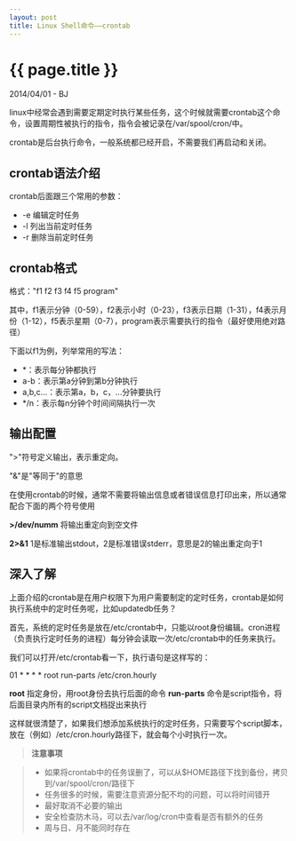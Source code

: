 ```yaml
---
layout: post
title: Linux Shell命令——crontab
---
```


{{ page.title }}
================

<p class="meta">2014/04/01 - BJ</p>

linux中经常会遇到需要定期定时执行某些任务，这个时候就需要crontab这个命令，设置周期性被执行的指令，指令会被记录在/var/spool/cron/<username>中。

crontab是后台执行命令，一般系统都已经开启，不需要我们再启动和关闭。

## crontab语法介绍

crontab后面跟三个常用的参数：

* -e  编辑定时任务
* -l  列出当前定时任务
* -r  删除当前定时任务

## crontab格式

格式："f1 f2 f3 f4 f5 program"

其中，f1表示分钟（0-59），f2表示小时（0-23），f3表示日期（1-31），f4表示月份（1-12），f5表示星期（0-7），program表示需要执行的指令（最好使用绝对路径）

下面以f1为例，列举常用的写法：

* \*：表示每分钟都执行
* a-b：表示第a分钟到第b分钟执行
* a,b,c...：表示第a，b，c，...分钟要执行
* \*/n：表示每n分钟个时间间隔执行一次


## 输出配置

">"符号定义输出，表示重定向。

"&"是"等同于"的意思

在使用crontab的时候，通常不需要将输出信息或者错误信息打印出来，所以通常配合下面的两个符号使用

**>/dev/numm** 将输出重定向到空文件

**2>&1** 1是标准输出stdout，2是标准错误stderr，意思是2的输出重定向于1

## 深入了解

上面介绍的crontab是在用户权限下为用户需要制定的定时任务，crontab是如何执行系统中的定时任务呢，比如updatedb任务？

首先，系统的定时任务是放在/etc/crontab中，只能以root身份编辑。cron进程（负责执行定时任务的进程）每分钟会读取一次/etc/crontab中的任务来执行。

我们可以打开/etc/crontab看一下，执行语句是这样写的：

01 \* \* \* \* root run-parts /etc/cron.hourly

**root** 指定身份，用root身份去执行后面的命令
**run-parts** 命令是script指令，将后面目录内所有的script文档捉出来执行

这样就很清楚了，如果我们想添加系统执行的定时任务，只需要写个script脚本，放在（例如）/etc/cron.hourly路径下，就会每个小时执行一次。

> **注意事项**

> - 如果将crontab中的任务误删了，可以从$HOME路径下找到备份，拷贝到/var/spool/cron/<username>路径下
> - 任务很多的时候，需要注意资源分配不均的问题，可以将时间错开
> - 最好取消不必要的输出
> - 安全检查防木马，可以去/var/log/cron中查看是否有额外的任务
> - 周与日、月不能同时存在
